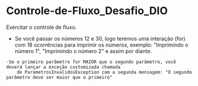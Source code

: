 # Controle-de-Fluxo_Desafio_DIO

Exercitar o controle de fluxo.


   - Se você passar os números 12 e 30, logo teremos uma interação (for) com 18 ocorrências para imprimir os números,
       exemplo: "Imprimindo o número 1", "Imprimindo o número 2" e assim por diante.

     
    -Se o primeiro parâmetro for MAIOR que o segundo parâmetro, você deverá lançar a exceção customizada chamada 
        de ParametrosInvalidosException com a segunda mensagem: "O segundo parâmetro deve ser maior que o primeiro"

